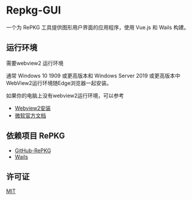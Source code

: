 # Repkg-GUI

一个为 RePKG 工具提供图形用户界面的应用程序，使用 Vue.js 和 Wails 构建。

## 运行环境
需要webview2 运行环境

通常 Windows 10 1909 或更高版本和 Windows Server 2019 或更高版本中WebView2运行环境随Edge浏览器一起安装。


如果你的电脑上没有webview2运行环境，可以参考  
- [Webview2安装](https://developer.microsoft.com/zh-cn/microsoft-edge/webview2)  
- [微软官方文档](https://docs.microsoft.com/zh-cn/microsoft-edge/webview2/concepts/distribution)

## 依赖项目 RePKG
- [GitHub-RePKG](https://github.com/notscuffed/repkg)
- [Wails](https://github.com/wailsapp/wails)

## 许可证

[MIT](LICENSE)